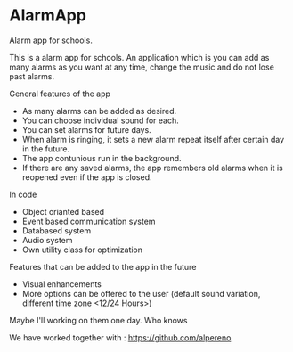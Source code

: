 # AlarmApp
Alarm app for schools.

This is a alarm app for schools. An application which is you can add as many alarms as you want at any time, change the music and do not lose past alarms.

General features of the app

-  As many alarms can be added as desired.
-  You can choose individual sound for each.
-  You can set alarms for future days.
-  When alarm is ringing, it sets a new alarm repeat itself after certain day in the future.
-  The app contunious run in the background.
-  If there are any saved alarms, the app remembers old alarms when it is reopened even if the app is closed.

In code
- Object orianted based
- Event based communication system
- Databased system
- Audio system
- Own utility class for optimization

Features that can be added to the app in the future

- Visual enhancements
- More options can be offered to the user (default sound variation, different time zone <12/24 Hours>)

Maybe I'll working on them one day. Who knows

We have worked together with : https://github.com/alpereno


